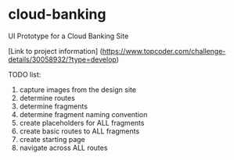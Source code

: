 # cloud-banking
UI Prototype for a Cloud Banking Site

[Link to project information] (https://www.topcoder.com/challenge-details/30058932/?type=develop)

TODO list:
1. capture images from the design site
2. determine routes
3. determine fragments
4. determine fragment naming convention
5. create placeholders for ALL fragments
6. create basic routes to ALL fragments
7. create starting page
8. navigate across ALL routes
